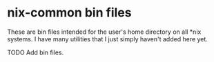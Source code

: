 # nix-common bin files

These are bin files intended for the user's home directory on all \*nix
systems. I have many utilities that I just simply haven't added here yet.

TODO Add bin files.
